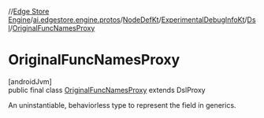 //[Edge Store Engine](../../../../../../index.md)/[ai.edgestore.engine.protos](../../../../index.md)/[NodeDefKt](../../../index.md)/[ExperimentalDebugInfoKt](../../index.md)/[Dsl](../index.md)/[OriginalFuncNamesProxy](index.md)

# OriginalFuncNamesProxy

[androidJvm]\
public final class [OriginalFuncNamesProxy](index.md) extends DslProxy

An uninstantiable, behaviorless type to represent the field in generics.
